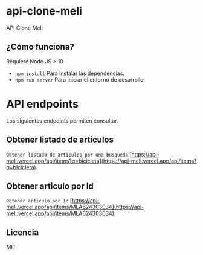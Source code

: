 # api-clone-meli

API Clone Meli

## ¿Cómo funciona?

Requiere Node.JS > 10

- `npm install` Para instalar las dependencias.
- `npm run server` Para iniciar el entorno de desarrollo.

# API endpoints

Los siguientes endpoints permiten consultar.

## Obtener listado de articulos

`Obtener listado de articulos por una busqueda` [https://api-meli.vercel.app/api/items?q=bicicleta](https://api-meli.vercel.app/api/items?q=bicicleta).

## Obtener articulo por Id

`Obtener articulo por Id` [https://api-meli.vercel.app/api/items/MLA624303034](https://api-meli.vercel.app/api/items/MLA624303034).

## Licencia

MIT
